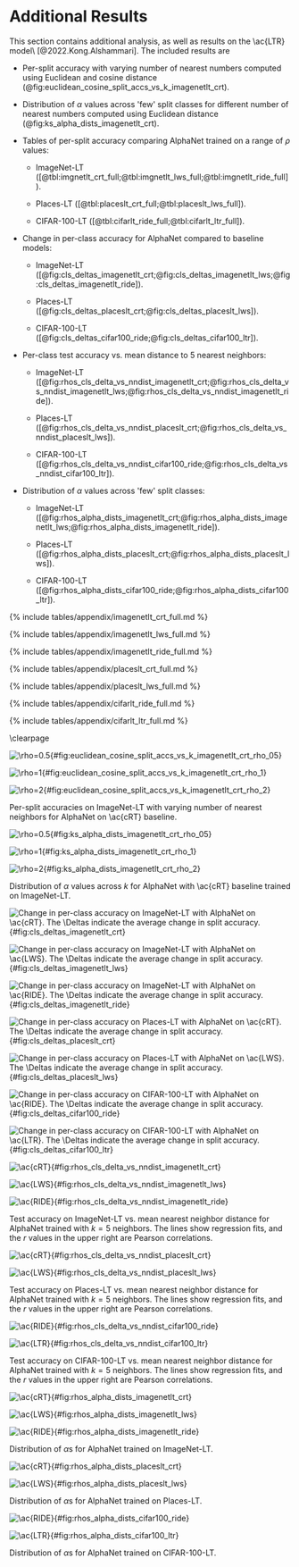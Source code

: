 # Additional Results

This section contains additional analysis, as well as results on the
\ac{LTR} model\ [@2022.Kong.Alshammari]. The included results are

* Per-split accuracy with varying number of nearest numbers computed
  using Euclidean and cosine distance
  (@fig:euclidean_cosine_split_accs_vs_k_imagenetlt_crt).

* Distribution of $\alpha$ values across 'few' split classes for
  different number of nearest numbers computed using Euclidean
  distance (@fig:ks_alpha_dists_imagenetlt_crt).

* Tables of per-split accuracy comparing AlphaNet trained on a range
  of $\rho$ values:

    * ImageNet-LT ([@tbl:imgnetlt_crt_full;@tbl:imgnetlt_lws_full;@tbl:imgnetlt_ride_full]).

    * Places-LT ([@tbl:placeslt_crt_full;@tbl:placeslt_lws_full]).

    * CIFAR-100-LT ([@tbl:cifarlt_ride_full;@tbl:cifarlt_ltr_full]).

* Change in per-class accuracy for AlphaNet compared to baseline models:

    * ImageNet-LT ([@fig:cls_deltas_imagenetlt_crt;@fig:cls_deltas_imagenetlt_lws;@fig:cls_deltas_imagenetlt_ride]).

    * Places-LT ([@fig:cls_deltas_placeslt_crt;@fig:cls_deltas_placeslt_lws]).

    * CIFAR-100-LT ([@fig:cls_deltas_cifar100_ride;@fig:cls_deltas_cifar100_ltr]).

* Per-class test accuracy vs. mean distance to 5 nearest neighbors:

    * ImageNet-LT ([@fig:rhos_cls_delta_vs_nndist_imagenetlt_crt;@fig:rhos_cls_delta_vs_nndist_imagenetlt_lws;@fig:rhos_cls_delta_vs_nndist_imagenetlt_ride]).

    * Places-LT ([@fig:rhos_cls_delta_vs_nndist_placeslt_crt;@fig:rhos_cls_delta_vs_nndist_placeslt_lws]).

    * CIFAR-100-LT ([@fig:rhos_cls_delta_vs_nndist_cifar100_ride;@fig:rhos_cls_delta_vs_nndist_cifar100_ltr]).

* Distribution of $\alpha$ values across 'few' split classes:

    * ImageNet-LT ([@fig:rhos_alpha_dists_imagenetlt_crt;@fig:rhos_alpha_dists_imagenetlt_lws;@fig:rhos_alpha_dists_imagenetlt_ride]).

    * Places-LT ([@fig:rhos_alpha_dists_placeslt_crt;@fig:rhos_alpha_dists_placeslt_lws]).

    * CIFAR-100-LT ([@fig:rhos_alpha_dists_cifar100_ride;@fig:rhos_alpha_dists_cifar100_ltr]).


{% include tables/appendix/imagenetlt_crt_full.md %}

{% include tables/appendix/imagenetlt_lws_full.md %}

{% include tables/appendix/imagenetlt_ride_full.md %}


{% include tables/appendix/placeslt_crt_full.md %}

{% include tables/appendix/placeslt_lws_full.md %}


{% include tables/appendix/cifarlt_ride_full.md %}

{% include tables/appendix/cifarlt_ltr_full.md %}


\clearpage


<div id="fig:euclidean_cosine_split_accs_vs_k_imagenetlt_crt">

![$\rho=0.5$](figures/appendix/euclidean_cosine_split_accs_vs_k_imagenetlt_crt_rho_05){#fig:euclidean_cosine_split_accs_vs_k_imagenetlt_crt_rho_05}

![$\rho=1$](figures/appendix/euclidean_cosine_split_accs_vs_k_imagenetlt_crt_rho_1){#fig:euclidean_cosine_split_accs_vs_k_imagenetlt_crt_rho_1}

![$\rho=2$](figures/appendix/euclidean_cosine_split_accs_vs_k_imagenetlt_crt_rho_2){#fig:euclidean_cosine_split_accs_vs_k_imagenetlt_crt_rho_2}

Per-split accuracies on ImageNet-LT with varying number of nearest neighbors for AlphaNet on \ac{cRT} baseline.

</div>


<div id="fig:ks_alpha_dists_imagenetlt_crt">

![$\rho=0.5$](figures/appendix/ks_alpha_dists_imagenetlt_crt_rho_05){#fig:ks_alpha_dists_imagenetlt_crt_rho_05}

![$\rho=1$](figures/appendix/ks_alpha_dists_imagenetlt_crt_rho_1){#fig:ks_alpha_dists_imagenetlt_crt_rho_1}

![$\rho=2$](figures/appendix/ks_alpha_dists_imagenetlt_crt_rho_2){#fig:ks_alpha_dists_imagenetlt_crt_rho_2}

Distribution of $\alpha$ values across $k$ for AlphaNet with \ac{cRT} baseline trained on ImageNet-LT.

</div>


![Change in per-class accuracy on ImageNet-LT with AlphaNet on \ac{cRT}. The $\Delta$s indicate the average change in split accuracy.](figures/appendix/cls_deltas_imagenetlt_crt){#fig:cls_deltas_imagenetlt_crt}

![Change in per-class accuracy on ImageNet-LT with AlphaNet on \ac{LWS}. The $\Delta$s indicate the average change in split accuracy.](figures/appendix/cls_deltas_imagenetlt_lws){#fig:cls_deltas_imagenetlt_lws}

![Change in per-class accuracy on ImageNet-LT with AlphaNet on \ac{RIDE}. The $\Delta$s indicate the average change in split accuracy.](figures/appendix/cls_deltas_imagenetlt_ride){#fig:cls_deltas_imagenetlt_ride}


![Change in per-class accuracy on Places-LT with AlphaNet on \ac{cRT}. The $\Delta$s indicate the average change in split accuracy.](figures/appendix/cls_deltas_placeslt_crt){#fig:cls_deltas_placeslt_crt}

![Change in per-class accuracy on Places-LT with AlphaNet on \ac{LWS}. The $\Delta$s indicate the average change in split accuracy.](figures/appendix/cls_deltas_placeslt_lws){#fig:cls_deltas_placeslt_lws}


![Change in per-class accuracy on CIFAR-100-LT with AlphaNet on \ac{RIDE}. The $\Delta$s indicate the average change in split accuracy.](figures/appendix/cls_deltas_cifar100_ride){#fig:cls_deltas_cifar100_ride}

![Change in per-class accuracy on CIFAR-100-LT with AlphaNet on \ac{LTR}. The $\Delta$s indicate the average change in split accuracy.](figures/appendix/cls_deltas_cifar100_ltr){#fig:cls_deltas_cifar100_ltr}


<div id="fig:rhos_cls_delta_vs_nndist_imagenetlt">

![\ac{cRT}](figures/appendix/rhos_cls_delta_vs_nndist_imagenetlt_crt){#fig:rhos_cls_delta_vs_nndist_imagenetlt_crt}

![\ac{LWS}](figures/appendix/rhos_cls_delta_vs_nndist_imagenetlt_lws){#fig:rhos_cls_delta_vs_nndist_imagenetlt_lws}

![\ac{RIDE}](figures/appendix/rhos_cls_delta_vs_nndist_imagenetlt_ride){#fig:rhos_cls_delta_vs_nndist_imagenetlt_ride}

Test accuracy on ImageNet-LT vs. mean nearest neighbor distance for AlphaNet trained with $k=5$ neighbors. The lines show regression fits, and the $r$ values in the upper right are Pearson correlations.

</div>


<div id="fig:rhos_cls_delta_vs_nndist_placeslt">

![\ac{cRT}](figures/appendix/rhos_cls_delta_vs_nndist_placeslt_crt){#fig:rhos_cls_delta_vs_nndist_placeslt_crt}

![\ac{LWS}](figures/appendix/rhos_cls_delta_vs_nndist_placeslt_lws){#fig:rhos_cls_delta_vs_nndist_placeslt_lws}

Test accuracy on Places-LT vs. mean nearest neighbor distance for AlphaNet trained with $k=5$ neighbors. The lines show regression fits, and the $r$ values in the upper right are Pearson correlations.

</div>


<div id="fig:rhos_cls_delta_vs_nndist_cifar100">

![\ac{RIDE}](figures/appendix/rhos_cls_delta_vs_nndist_cifar100_ride){#fig:rhos_cls_delta_vs_nndist_cifar100_ride}

![\ac{LTR}](figures/appendix/rhos_cls_delta_vs_nndist_cifar100_ltr){#fig:rhos_cls_delta_vs_nndist_cifar100_ltr}

Test accuracy on CIFAR-100-LT vs. mean nearest neighbor distance for AlphaNet trained with $k=5$ neighbors. The lines show regression fits, and the $r$ values in the upper right are Pearson correlations.

</div>


<div id="fig:rhos_alpha_dists_imagenetlt">

![\ac{cRT}](figures/appendix/rhos_alpha_dists_imagenetlt_crt){#fig:rhos_alpha_dists_imagenetlt_crt}

![\ac{LWS}](figures/appendix/rhos_alpha_dists_imagenetlt_lws){#fig:rhos_alpha_dists_imagenetlt_lws}

![\ac{RIDE}](figures/appendix/rhos_alpha_dists_imagenetlt_ride){#fig:rhos_alpha_dists_imagenetlt_ride}

Distribution of $\alpha$s for AlphaNet trained on ImageNet-LT.

</div>


<div id="fig:rhos_alpha_dists_placeslt">

![\ac{cRT}](figures/appendix/rhos_alpha_dists_placeslt_crt){#fig:rhos_alpha_dists_placeslt_crt}

![\ac{LWS}](figures/appendix/rhos_alpha_dists_placeslt_lws){#fig:rhos_alpha_dists_placeslt_lws}

Distribution of $\alpha$s for AlphaNet trained on Places-LT.

</div>


<div id="fig:rhos_alpha_dists_cifar100">

![\ac{RIDE}](figures/appendix/rhos_alpha_dists_cifar100_ride){#fig:rhos_alpha_dists_cifar100_ride}

![\ac{LTR}](figures/appendix/rhos_alpha_dists_cifar100_ltr){#fig:rhos_alpha_dists_cifar100_ltr}

Distribution of $\alpha$s for AlphaNet trained on CIFAR-100-LT.

</div>
